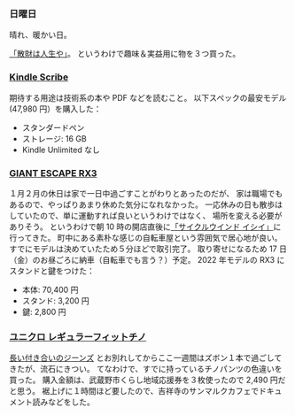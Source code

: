 ### 日曜日

晴れ、暖かい日。

[「散財は人生や」](https://www.youtube.com/@user-vn1px6qo7u)。
というわけで趣味＆実益用に物を３つ買った。

### [Kindle Scribe](https://www.amazon.co.jp/Kindle-Scribe-%E3%82%AD%E3%83%B3%E3%83%89%E3%83%AB-%E3%82%B9%E3%82%AF%E3%83%A9%E3%82%A4%E3%83%96-%E3%82%B9%E3%82%BF%E3%83%B3%E3%83%80%E3%83%BC%E3%83%89%E3%83%9A%E3%83%B3%E4%BB%98%E3%81%8D-%E6%89%8B%E6%9B%B8%E3%81%8D%E5%85%A5%E5%8A%9B%E6%A9%9F%E8%83%BD%E6%90%AD%E8%BC%89-16GB-10.2%E3%82%A4%E3%83%B3%E3%83%81%E3%83%87%E3%82%A3%E3%82%B9%E3%83%97%E3%83%AC%E3%82%A4-%E3%83%84-%E3%83%86%E3%82%AC-%E3%83%8B%E3%83%A5%E3%82%A6%E3%83%AA%E3%83%A7%E3%82%AF%E3%82%AD%E3%83%8E%E3%82%A6%E3%83%88%E3%82%A6%E3%82%B5%E3%82%A4/dp/B09BRG33C3)

期待する用途は技術系の本や PDF などを読むこと。
以下スペックの最安モデル (47,980 円）を購入した：

- スタンダードペン
- ストレージ: 16 GB
- Kindle Unlimited なし

### [GIANT ESCAPE RX3](https://www.giant.co.jp/giant22/bike_datail.php?p_id=00000031)

１月２月の休日は家で一日中過ごすことがわりとあったのだが、
家は職場でもあるので、やっぱりあまり休めた気分になれなかった。
一応休みの日も散歩はしていたので、単に運動すれば良いというわけではなく、
場所を変える必要がありそう。
というわけで朝 10 時の開店直後に[「サイクルウインド イシイ」](https://wind.mall.mitaka.ne.jp/)に行ってきた。
町中にある素朴な感じの自転車屋という雰囲気で居心地が良い。
すでにモデルは決めていたため５分ほどで取引完了。
取り寄せになるため 17 日（金）のお昼ごろに納車（自転車でも言う？）予定。
2022 年モデルの RX3 にスタンドと鍵をつけた：

- 本体: 70,400 円
- スタンド: 3,200 円
- 鍵: 2,800 円

### [ユニクロ レギュラーフィットチノ](https://www.giant.co.jp/giant22/bike_datail.php?p_id=00000031)

[長い付き合いのジーンズ](https://github.com/toasa/diary/blob/main/2023/02/05.md#%E3%82%B8%E3%83%BC%E3%83%B3%E3%82%BA)
とお別れしてからここ一週間はズボン１本で過ごしてきたが、流石にきつい。
てなわけで、すでに持っているチノパンツの色違いを買った。 購入金額は、武蔵野市くらし地域応援券を３枚使ったので 2,490 円だと思う。
裾上げに１時間ほど要したので、吉祥寺のサンマルクカフェでドキュメント読みなどをした。